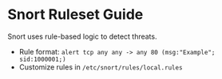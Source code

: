# Snort Ruleset Guide

Snort uses rule-based logic to detect threats.

- Rule format: `alert tcp any any -> any 80 (msg:"Example"; sid:1000001;)`
- Customize rules in `/etc/snort/rules/local.rules`
